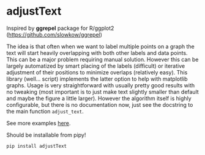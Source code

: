 # adjustText

Inspired by **ggrepel** package for R/ggplot2 (https://github.com/slowkow/ggrepel)

The idea is that often when we want to label multiple points on a graph the text will start heavily overlapping with both other labels and data points. This can be a major problem requiring manual solution. However this can be largely automatized by smart placing of the labels (difficult) or iterative adjustment of their positions to minimize overlaps (relatively easy). This library (well... script) implements the latter option to help with matplotlib graphs. Usage is very straightforward with usually pretty good results with no tweaking (most important is to just make text slightly smaller than default and maybe the figure a little larger). However the algorithm itself is highly configurable, but there is no documentation now, just see the docstring to the main function `adjust_text`.

See more examples [here].

Should be installable from pipy!
```
pip install adjustText
```

[here]: https://github.com/Phlya/adjustText/blob/master/examples/examples.ipynb
